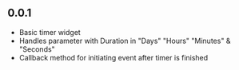 ## 0.0.1

* Basic timer widget
* Handles parameter with Duration in "Days" "Hours" "Minutes" & "Seconds"
* Callback method for initiating event after timer is finished
